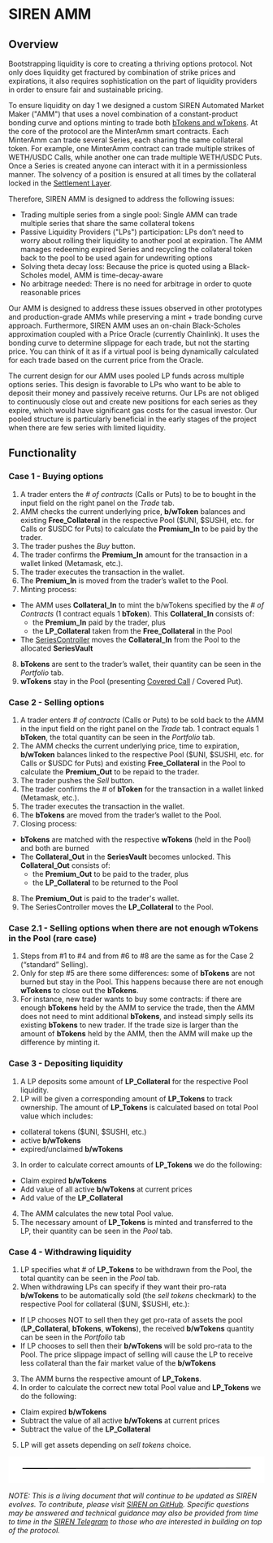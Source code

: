 # SIREN AMM

## Overview

Bootstrapping liquidity is core to creating a thriving options protocol. Not only does liquidity get fractured by combination of strike prices and expirations, it also requires sophistication on the part of liquidity providers in order to ensure fair and sustainable pricing.

To ensure liquidity on day 1 we designed a custom SIREN Automated Market Maker ("AMM") that uses a novel combination of a constant-product bonding curve and options minting to trade both [bTokens and wTokens](https://docs.sirenmarkets.com/faq-options/what-are-options#what-are-btokens-and-wtokens). At the core of the protocol are the MinterAmm smart contracts. Each MinterAmm can trade several Series, each sharing the same collateral token. For example, one MinterAmm contract can trade multiple strikes of WETH/USDC Calls, while another one can trade multiple WETH/USDC Puts. Once a Series is created anyone can interact with it in a permissionless manner. The solvency of a position is ensured at all times by the collateral locked in the [Settlement Layer](https://docs.sirenmarkets.com/siren-protocol/settlement-layer).

Therefore, SIREN AMM is designed to address the following issues:

- Trading multiple series from a single pool: Single AMM can trade multiple series that share the same collateral tokens
- Passive Liquidity Providers ("LPs") participation: LPs don’t need to worry about rolling their liquidity to another pool at expiration. The AMM manages redeeming expired Series and recycling the collateral token back to the pool to be used again for undewriting options
- Solving theta decay loss: Because the price is quoted using a Black-Scholes model, AMM is time-decay-aware
- No arbitrage needed: There is no need for arbitrage in order to quote reasonable prices

Our AMM is designed to address these issues observed in other prototypes and production-grade AMMs while preserving a mint + trade bonding curve approach. Furthermore, SIREN AMM uses an on-chain Black-Scholes approximation coupled with a Price Oracle (currently Chainlink). It uses the bonding curve to determine slippage for each trade, but not the starting price. You can think of it as if a virtual pool is being dynamically calculated for each trade based on the current price from the Oracle.

The current design for our AMM uses pooled LP funds across multiple options series. This design is favorable to LPs who want to be able to deposit their money and passively receive returns. Our LPs are not obliged to continuously close out and create new positions for each series as they expire, which would have significant gas costs for the casual investor. Our pooled structure is particularly beneficial in the early stages of the project when there are few series with limited liquidity.

## Functionality

### Case 1 - Buying options

1. A trader enters the *# of contracts* (Calls or Puts) to be to bought in the input field on the right panel on the *Trade* tab.
2. AMM checks the current underlying price, **b/wToken** balances and existing **Free_Collateral** in the respective Pool ($UNI, $SUSHI, etc. for Calls or $USDC for Puts) to calculate the **Premium_In** to be paid by the trader.
3. The trader pushes the *Buy* button.
4. The trader confirms the **Premium_In** amount for the transaction in a wallet linked (Metamask, etc.).
5. The trader executes the transaction in the wallet.
6. The **Premium_In** is moved from the trader’s wallet to the Pool.
7. Minting process:
- The AMM uses **Collateral_In** to mint the b/wTokens specified by the *# of Contracts* (1 contract equals 1 **bToken**). This **Collateral_In** consists of:
  - the **Premium_In** paid by the trader, plus
  - the **LP_Collateral** taken from the **Free_Collateral** in the Pool
- The [SeriesController](https://docs.sirenmarkets.com/siren-protocol/settlement-layer) moves the **Collateral_In** from the Pool to the allocated **SeriesVault**
8. **bTokens** are sent to the trader’s wallet, their quantity can be seen in the *Portfolio* tab.
9. **wTokens** stay in the Pool (presenting [Covered Call](https://www.investopedia.com/terms/c/coveredcall.asp) / Covered Put).


### Case 2 - Selling options

1. A trader enters *# of contracts* (Calls or Puts) to be sold back to the AMM in the input field on the right panel on the *Trade* tab. 1 contract equals 1 **bToken**, the total quantity can be seen in the *Portfolio* tab.
2. The AMM checks the current underlying price, time to expiration, **b/wToken** balances linked to the respective Pool ($UNI, $SUSHI, etc. for Calls or $USDC for Puts) and existing **Free_Collateral** in the Pool to calculate the **Premium_Out** to be repaid to the trader.
3. The trader pushes the *Sell* button.
4. The trader confirms the # of **bToken** for the transaction in a wallet linked (Metamask, etc.).
5. The trader executes the transaction in the wallet.
6. The **bTokens** are moved from the trader’s wallet to the Pool.
7. Closing process:
- **bTokens** are matched with the respective **wTokens** (held in the Pool) and both are burned
- The **Collateral_Out** in the **SeriesVault** becomes unlocked. This **Collateral_Out** consists of:
  - the **Premium_Out** to be paid to the trader, plus
  - the **LP_Collateral** to be returned to the Pool
8. The **Premium_Out** is paid to the trader's wallet.
9. The SeriesController moves the **LP_Collateral** to the Pool.

### Case 2.1 - Selling options when there are not enough wTokens in the Pool (rare case)

1. Steps from #1 to #4 and from #6 to #8 are the same as for the Case 2 (“standard” Selling).
2. Only for step #5 are there some differences: some of **bTokens** are not burned but stay in the Pool. This happens because there are not enough **wTokens** to close out the **bTokens**.
3. For instance, new trader wants to buy some contracts: if there are enough **bTokens** held by the AMM to service the trade, then the AMM does not need to mint additional **bTokens**, and instead simply sells its existing **bTokens** to new trader. If the trade size is larger than the amount of **bTokens** held by the AMM, then the AMM will make up the difference by minting it.

### Case 3 - Depositing liquidity

1. A LP deposits some amount of **LP_Collateral** for the respective Pool liquidity.
2. LP will be given a corresponding amount of **LP_Tokens** to track ownership. The amount of **LP_Tokens** is calculated based on total Pool value which includes:
- collateral tokens ($UNI, $SUSHI, etc.)
- active **b/wTokens**
- expired/unclaimed **b/wTokens**
3. In order to calculate correct amounts of **LP_Tokens** we do the following:
- Claim expired **b/wTokens**
- Add value of all active **b/wTokens** at current prices
- Add value of the **LP_Collateral**
4. The AMM calculates the new total Pool value.
5. The necessary amount of **LP_Tokens** is minted and transferred to the LP, their quantity can be seen in the *Pool* tab.

### Case 4 - Withdrawing liquidity

1. LP specifies what # of **LP_Tokens** to be withdrawn from the Pool, the total quantity can be seen in the *Pool* tab.
2. When withdrawing LPs can specify if they want their pro-rata **b/wTokens** to be automatically sold (the *sell tokens* checkmark) to the respective Pool for collateral ($UNI, $SUSHI, etc.):
- If LP chooses NOT to sell then they get pro-rata of assets the pool (**LP_Collateral**, **bTokens**, **wTokens**), the received **b/wTokens** quantity can be seen in the *Portfolio* tab
- If LP chooses to sell then their **b/wTokens** will be sold pro-rata to the Pool. The price slippage impact of selling will cause the LP to receive less collateral than the fair market value of the **b/wTokens**
3. The AMM burns the respective amount of **LP_Tokens**.
4. In order to calculate the correct new total Pool value and **LP_Tokens** we do the following:
- Claim expired **b/wTokens**
- Subtract the value of all active **b/wTokens** at current prices
- Subtract the value of the **LP_Collateral**
5. LP will get assets depending on *sell tokens* choice.

![](../.gitbook/assets/image.png)

_NOTE: This is a living document that will continue to be updated as SIREN evolves. To contribute, please visit_ [_SIREN on GitHub_](https://github.com/sirenmarkets/core)_. Specific questions may be answered and technical guidance may also be provided from time to time in the_ [_SIREN Telegram_](https://t.me/sirenmarkets) _to those who are interested in building on top of the protocol._

